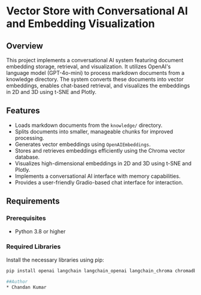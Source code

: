 # Vector Store with Conversational AI and Embedding Visualization

## Overview

This project implements a conversational AI system featuring document embedding storage, retrieval, and visualization. It utilizes OpenAI's language model (GPT-4o-mini) to process markdown documents from a knowledge directory. The system converts these documents into vector embeddings, enables chat-based retrieval, and visualizes the embeddings in 2D and 3D using t-SNE and Plotly.

## Features

* Loads markdown documents from the `knowledge/` directory.
* Splits documents into smaller, manageable chunks for improved processing.
* Generates vector embeddings using `OpenAIEmbeddings`.
* Stores and retrieves embeddings efficiently using the Chroma vector database.
* Visualizes high-dimensional embeddings in 2D and 3D using t-SNE and Plotly.
* Implements a conversational AI interface with memory capabilities.
* Provides a user-friendly Gradio-based chat interface for interaction.

## Requirements

### Prerequisites

* Python 3.8 or higher

### Required Libraries

Install the necessary libraries using pip:

```bash
pip install openai langchain langchain_openai langchain_chroma chromadb gradio numpy scikit-learn pandas plotly python-dotenv

##Author
* Chandan Kumar